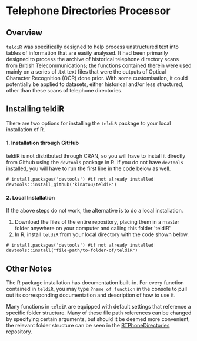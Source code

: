 # Telephone Directories Processor

## Overview
`teldiR` was specifically designed to help process unstructured text into tables of information that are easily analysed. It had been primarily designed to process the archive of historical telephone directory scans from British Telecommunications; the functions contained therein were used mainly on a series of .txt text files that were the outputs of Optical Character Recognition (OCR) done prior. With some customisation, it could potentially be applied to datasets, either historical and/or less structured, other than these scans of telephone directories.

## Installing teldiR
There are two options for installing the `teldiR` package to your local installation of R.

#### 1. Installation through GitHub
teldiR is not distributed through CRAN, so you will have to install it directly from Github using the `devtools` package in R. If you do not have `devtools`  installed, you will have to run the first line in the code below as well.

```{r}
# install.packages('devtools') #if not already installed
devtools::install_github('kinatou/teldiR')
```
#### 2. Local Installation
If the above steps do not work, the alternative is to do a local installation. 
1. Download the files of the entire repository, placing them in a master folder anywhere on your computer and calling this folder 'teldiR'
2. In R, install `teldiR` from your local directory with the code shown below.

```{r}
# install.packages('devtools') #if not already installed
devtools::install("file-path/to-folder-of/teldiR")
```

## Other Notes
The R package installation has documentation built-in. For every function contained in `teldiR`, you may type `?name_of_function` in the console to pull out its corresponding documentation and description of how to use it.

Many functions in `teldiR` are equipped with default settings that reference a specific folder structure. Many of these file path references can be changed by specifying certain arguments, but should it be deemed more convenient, the relevant folder structure can be seen in the [BTPhoneDirectories](https://github.com/ESRC-CDRC/BTPhoneDirectories) repository.
